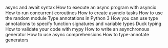 async and await syntax
How to execute an async program with asyncio
How to run concurrent coroutines
How to create asyncio tasks
How to use the random module
Type annotations in Python 3
How you can use type annotations to specify function signatures and variable types
Duck typing
How to validate your code with mypy
How to write an asynchronous generator
How to use async comprehensions
How to type-annotate generators
